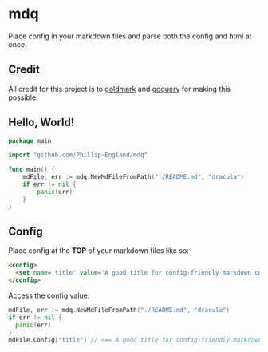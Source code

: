 # mdq
Place config in your markdown files and parse both the config and html at once.

## Credit
All credit for this project is to [goldmark](https://github.com/yuin/goldmark) and [goquery](https://github.com/PuerkitoBio/goquery) for making this possible.

## Hello, World!
```go
package main

import "github.com/Phillip-England/mdq"

func main() {
	mdFile, err := mdq.NewMdFileFromPath("./README.md", "dracula")
	if err != nil {
		panic(err)
	}
}
```

## Config
Place config at the **TOP** of your markdown files like so:
```md
<config>
  <set name='title' value='A good title for config-friendly markdown content' />
</config>
```

Access the config value:
```go
mdFile, err := mdq.NewMdFileFromPath("./README.md", "dracula")
if err != nil {
  panic(err)
}
mdFile.Config["title"] // <== A good title for config-friendly markdown content
```